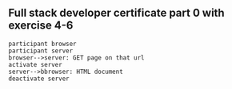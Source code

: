 ## Full stack developer certificate part 0 with exercise 4-6
```mermaid
participant browser
participant server
browser-->server: GET page on that url
activate server
server-->bbrowser: HTML document
deactivate server


```
